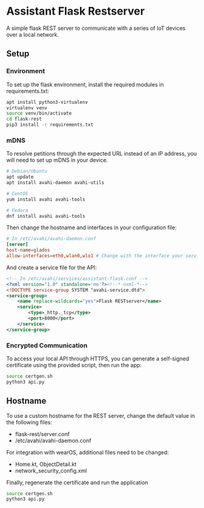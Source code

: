# Assistant Flask Restserver
A simple flask REST server to communicate with a series of IoT devices over a local network.

## Setup

### Environment

To set up the flask environment, install the required modules in requirements.txt:
```bash
apt install python3-virtualenv
virtualenv venv
source venv/bin/activate
cd flask-rest
pip3 install -r requirements.txt
```

### mDNS
To resolve petitions through the expected URL instead of an IP address, you will need to set up mDNS in your device.

```bash
# Debian/Ubuntu
apt update
apt install avahi-daemon avahi-utils

# CentOS
yum install avahi avahi-tools

# Fedora
dnf install avahi avahi-tools
```
Then change the hostname and interfaces in your configuration file:
```conf
# In /etc/avahi/avahi-daemon.conf
[server]
host-name=glados
allow-interfaces=eth0,wlan0,wlo1 # Change with the interface your service is running in
```
And create a service file for the API:
```xml
<!-- In /etc/avahi/services/assistant-flask.conf -->
<?xml version="1.0" standalone='no'?><!--*-nxml-*-->
<!DOCTYPE service-group SYSTEM "avahi-service.dtd">
<service-group>
    <name replace-wildcards="yes">Flask RESTserver</name>
    <service>
        <type>_http._tcp</type>
        <port>8000</port>
    </service>
</service-group>
```

### Encrypted Communication
To access your local API through HTTPS, you can generate a self-signed certificate using the provided script, then run the app:
```bash
source certgen.sh
python3 api.py
```

## Hostname
To use a custom hostname for the REST server, change the default value in the following files:
* flask-rest/server.conf
* /etc/avahi/avahi-daemon.conf

For integration with wearOS, additional files need to be changed:
* Home.kt, ObjectDetail.kt
* network_security_config.xml


Finally, regenerate the certificate and run the application
```bash
source certgen.sh
python3 api.py
```
